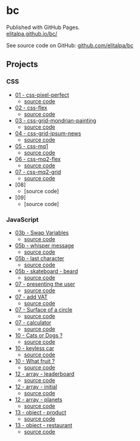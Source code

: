 # bc

Published with GitHub Pages.  
[elitalpa.github.io/bc/](https://elitalpa.github.io/bc/)

See source code on GitHub: [github.com/elitalpa/bc](https://github.com/elitalpa/bc)

## Projects

### CSS
- [01 - css-pixel-perfect](https://elitalpa.github.io/bc/projects/css-pixel-perfect/index.html)
    - [source code](https://github.com/elitalpa/bc/tree/main/projects/css-pixel-perfect)
- [02 - css-flex](https://elitalpa.github.io/bc/projects/css-flex/index.html)
    - [source code](https://github.com/elitalpa/bc/tree/main/projects/css-flex)
- [03 - css-grid-mondrian-painting](https://elitalpa.github.io/bc/projects/css-grid-mondrian-painting/index.html)
    - [source code](https://github.com/elitalpa/bc/tree/main/projects/css-grid-mondrian-painting)
- [04 - css-grid-ipsum-news](https://elitalpa.github.io/bc/projects/css-grid-ipsum-news/index.html)
    - [source code](https://github.com/elitalpa/bc/tree/main/projects/css-grid-ipsum-news)
- [05 - css-mq1](https://elitalpa.github.io/bc/projects/css-mq1/index.html)
    - [source code](https://github.com/elitalpa/bc/tree/main/projects/css-mq1)
- [06 - css-mq2-flex](https://elitalpa.github.io/bc/projects/css-mq2-flex/index.html)
    - [source code](https://github.com/elitalpa/bc/tree/main/projects/css-mq2-flex)
- [07 - css-mq2-grid](https://elitalpa.github.io/bc/projects/css-mq2-grid/index.html)
    - [source code](https://github.com/elitalpa/bc/tree/main/projects/css-mq2-grid)
- [08]
    - [source code]
- [09]
    - [source code]

### JavaScript

- [03b - Swap Variables](https://elitalpa.github.io/bc/projects/js-swap-variables/index.html)
    - [source code](https://github.com/elitalpa/bc/tree/main/projects/js-swap-variables/script.js)
- [05b - whisper message](https://elitalpa.github.io/bc/projects/js-whisper-message/index.html)
  - [source code](https://github.com/elitalpa/bc/tree/main/projects/js-whisper-message/script.js)
- [05b - last character](https://elitalpa.github.io/bc/projects/js-last-character/index.html)
  - [source code](https://github.com/elitalpa/bc/tree/main/projects/js-last-character/script.js)
- [05b - skateboard - beard](https://elitalpa.github.io/bc/projects/js-skateboard-beard/index.html)
  - [source code](https://github.com/elitalpa/bc/tree/main/projects/js-skateboard-beard/script.js)
- [07 - presenting the user](https://elitalpa.github.io/bc/projects/js-presenting-the-user/index.html)
  - [source code](https://github.com/elitalpa/bc/tree/main/projects/js-presenting-the-user/script.js)
- [07 - add VAT](https://elitalpa.github.io/bc/projects/js-add-VAT/index.html)
  - [source code](https://github.com/elitalpa/bc/tree/main/projects/js-add-VAT/script.js)
- [07 - Surface of a circle](https://elitalpa.github.io/bc/projects/js-surface-of-a-circle/index.html)
  - [source code](https://github.com/elitalpa/bc/tree/main/projects/js-surface-of-a-circle/script.js)
- [07 - calculator](https://elitalpa.github.io/bc/projects/js-calculator/index.html)
  - [source code](https://github.com/elitalpa/bc/tree/main/projects/js-calculator/script.js)
- [10 - Cats or Dogs ?](https://elitalpa.github.io/bc/projects/js-cats-or-dogs/index.html)
  - [source code](https://github.com/elitalpa/bc/tree/main/projects/js-cats-or-dogs/script.js)
- [10 - keyless car](https://elitalpa.github.io/bc/projects/js-keyless-car/index.html)
  - [source code](https://github.com/elitalpa/bc/tree/main/projects/js-keyless-car/script.js)
- [10 - What fruit ?](https://elitalpa.github.io/bc/projects/js-what-fruit/index.html)
  - [source code](https://github.com/elitalpa/bc/tree/main/projects/js-what-fruit/script.js)
- [12 - array - leaderboard](https://elitalpa.github.io/bc/projects/js-array-leaderboard/index.html)
  - [source code](https://github.com/elitalpa/bc/tree/main/projects/js-array-leaderboard/script.js)
- [12 - array - initial](https://elitalpa.github.io/bc/projects/js-array-initial/index.html)
  - [source code](https://github.com/elitalpa/bc/tree/main/projects/js-array-initial/script.js)
- [12 - array - planets](https://elitalpa.github.io/bc/projects/js-array-planets/index.html)
  - [source code](https://github.com/elitalpa/bc/tree/main/projects/js-array-planets/script.js)
- [13 - object - product](https://elitalpa.github.io/bc/projects/js-object-product/index.html)
  - [source code](https://github.com/elitalpa/bc/tree/main/projects/js-object-product/script.js)
- [13 - object - restaurant](https://elitalpa.github.io/bc/projects/js-object-restaurant/index.html)
  - [source code](https://github.com/elitalpa/bc/tree/main/projects/js-object-restaurant/script.js)
